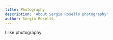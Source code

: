```yaml
---
title: Photography
description: 'About Sergio Roselló photography'
author: Sergio Roselló
---
```


I like photography.
